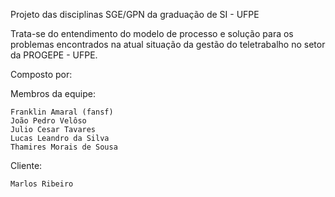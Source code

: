 Projeto das disciplinas SGE/GPN da graduação de SI - UFPE

Trata-se do entendimento do modelo de processo e solução para os problemas encontrados na atual situação da gestão do teletrabalho no setor da PROGEPE - UFPE.

Composto por:

  Membros da equipe:

    Franklin Amaral (fansf)
    João Pedro Velôso
    Julio Cesar Tavares
    Lucas Leandro da Silva
    Thamires Morais de Sousa

  Cliente:

    Marlos Ribeiro
